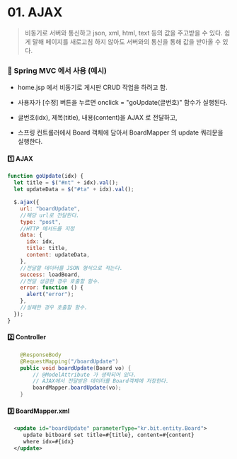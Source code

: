 # 01. AJAX

> 비동기로 서버와 통신하고 json, xml, html, text 등의 값을 주고받을 수 있다. 쉽게 말해 페이지를 새로고침 하지 않아도 서버와의 통신을 통해 값을 받아올 수 있다.

### 🌱 Spring MVC 에서 사용 (예시)

- home.jsp 에서 비동기로 게시판 CRUD 작업을 하려고 함.

- 사용자가 [수정] 버튼을 누르면 onclick = "goUpdate(글번호)" 함수가 실행된다.

- 글번호(idx), 제목(title), 내용(content)을 AJAX 로 전달하고,

- 스프링 컨트롤러에서 Board 객체에 담아서 BoardMapper 의 update 쿼리문을 실행한다.

#### 1️⃣ AJAX

```javascript
function goUpdate(idx) {
  let title = $("#nt" + idx).val();
  let updateData = $("#ta" + idx).val();

  $.ajax({
    url: "boardUpdate",
    //해당 url로 전달한다.
    type: "post",
    //HTTP 메서드를 지정
    data: {
      idx: idx,
      title: title,
      content: updateData,
    },
    //전달할 데이터를 JSON 형식으로 적는다.
    success: loadBoard,
    //전달 성공한 경우 호출할 함수.
    error: function () {
      alert("error");
    },
    //실패한 경우 호출할 함수.
  });
}
```

#### 2️⃣ Controller

```java
    @ResponseBody
	@RequestMapping("/boardUpdate")
	public void boardUpdate(Board vo) {
        // @ModelAttribute 가 생략되어 있다.
        // AJAX에서 전달받은 데이터를 Board객체에 저장한다.
		boardMapper.boardUpdate(vo);
	}
```

#### 3️⃣ BoardMapper.xml

```xml
  <update id="boardUpdate" parameterType="kr.bit.entity.Board">
     update bitboard set title=#{title}, content=#{content}
     where idx=#{idx}
  </update>
```
